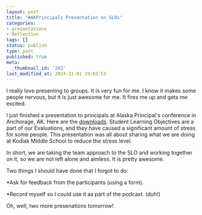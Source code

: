 ```yaml
---
layout: post
title: "#AKPrincipals Presentation on SLOs"
categories:
- presentations
- Reflection
tags: []
status: publish
type: post
published: true
meta:
  _thumbnail_id: '243'
last_modified_at: 2024-11-01 19:03:53
---
```


I really love presenting to groups. It is very fun for me. I know it makes some people nervous, but it is just awesome for me. It fires me up and gets me excited.


I just finished a presentation to principals at Alaska Principal's conference in Anchorage, AK. Here are the 
[downloads](http://www.jethrojones.com/akprincipals2015/). Student Learning Objectives are a part of our Evaluations, and they have caused a significant amount of stress for some people. This presentation was all about sharing what we are doing at Kodiak Middle School to reduce the stress level.


In short, we are taking the team approach to the SLO and working together on it, so we are not left alone and aimless. It is pretty awesome.


Two things I should have done that I forgot to do:


*Ask for feedback from the participants (using a form).


*Record myself so I could use it as part of the podcast. (duh!)


Oh, well, two more presenations tomorrow!
